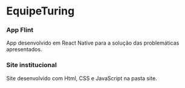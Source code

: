 # EquipeTuring
<h3>App Flint</h3>
App desenvolvido em React Native para a solução das problemáticas apresentados. <br>
<h3>Site institucional</h3>
Site desenvolvido com Html, CSS e JavaScript na pasta site.
